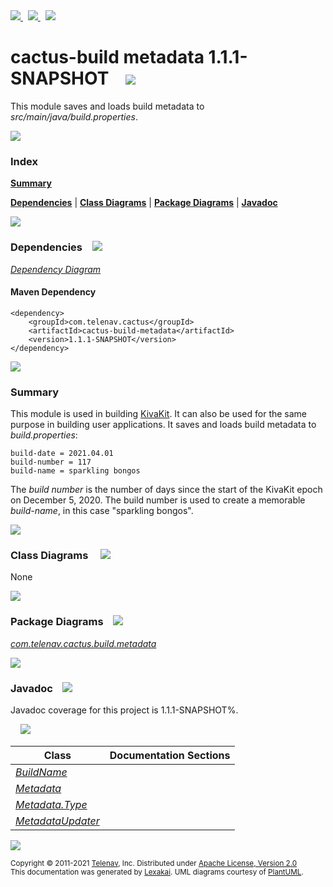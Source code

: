 [//]: # (start-user-text)

<a href="https://www.kivakit.org">
<img src="https://www.kivakit.org/images/web-32.png" srcset="https://www.kivakit.org/images/web-32-2x.png 2x"/>
</a>&nbsp;
<a href="https://twitter.com/openkivakit">
<img src="https://www.kivakit.org/images/twitter-32.png" srcset="https://www.kivakit.org/images/twitter-32-2x.png 2x"/>
</a>
&nbsp;
<a href="https://kivakit.zulipchat.com">
<img src="https://www.kivakit.org/images/zulip-32.png" srcset="https://www.kivakit.org/images/zulip-32-2x.png 2x"/>
</a>

[//]: # (end-user-text)

# cactus-build metadata 1.1.1-SNAPSHOT &nbsp;&nbsp; <img src="https://www.kivakit.org/images/tag-32.png" srcset="https://www.kivakit.org/images/tag-32-2x.png 2x"/>

This module saves and loads build metadata to *src/main/java/build.properties*.

<img src="https://www.kivakit.org/images/horizontal-line-512.png" srcset="https://www.kivakit.org/images/horizontal-line-512-2x.png 2x"/>

### Index

[**Summary**](#summary)  

[**Dependencies**](#dependencies) | [**Class Diagrams**](#class-diagrams) | [**Package Diagrams**](#package-diagrams) | [**Javadoc**](#javadoc)

<img src="https://www.kivakit.org/images/horizontal-line-512.png" srcset="https://www.kivakit.org/images/horizontal-line-512-2x.png 2x"/>

### Dependencies <a name="dependencies"></a> &nbsp;&nbsp; <img src="https://www.kivakit.org/images/dependencies-32.png" srcset="https://www.kivakit.org/images/dependencies-32-2x.png 2x"/>

[*Dependency Diagram*](https://telenav.github.io/cactus-build-assets/1.1.1-SNAPSHOT/lexakai/cactus-build/metadata/documentation/diagrams/dependencies.svg)

#### Maven Dependency

    <dependency>
        <groupId>com.telenav.cactus</groupId>
        <artifactId>cactus-build-metadata</artifactId>
        <version>1.1.1-SNAPSHOT</version>
    </dependency>

<img src="https://www.kivakit.org/images/horizontal-line-128.png" srcset="https://www.kivakit.org/images/horizontal-line-128-2x.png 2x"/>

[//]: # (start-user-text)

### Summary <a name = "summary"></a>

This module is used in building [KivaKit](https://github.com/Telenav/kivakit). It can also be used for the same purpose in building user applications. It saves and loads build metadata to *build.properties*:

    build-date = 2021.04.01
    build-number = 117
    build-name = sparkling bongos

The *build number* is the number of days since the start of the KivaKit epoch on December 5, 2020. The build number is used to create a memorable *build-name*, in this case "sparkling bongos".

[//]: # (end-user-text)

<img src="https://www.kivakit.org/images/horizontal-line-128.png" srcset="https://www.kivakit.org/images/horizontal-line-128-2x.png 2x"/>

### Class Diagrams <a name="class-diagrams"></a> &nbsp; &nbsp; <img src="https://www.kivakit.org/images/diagram-40.png" srcset="https://www.kivakit.org/images/diagram-40-2x.png 2x"/>

None

<img src="https://www.kivakit.org/images/horizontal-line-128.png" srcset="https://www.kivakit.org/images/horizontal-line-128-2x.png 2x"/>

### Package Diagrams <a name="package-diagrams"></a> &nbsp;&nbsp; <img src="https://www.kivakit.org/images/box-32.png" srcset="https://www.kivakit.org/images/box-32-2x.png 2x"/>

[*com.telenav.cactus.build.metadata*](https://telenav.github.io/cactus-build-assets/1.1.1-SNAPSHOT/lexakai/cactus-build/metadata/documentation/diagrams/com.telenav.cactus.build.metadata.svg)

<img src="https://www.kivakit.org/images/horizontal-line-128.png" srcset="https://www.kivakit.org/images/horizontal-line-128-2x.png 2x"/>

### Javadoc <a name="javadoc"></a> &nbsp;&nbsp; <img src="https://www.kivakit.org/images/books-32.png" srcset="https://www.kivakit.org/images/books-32-2x.png 2x"/>

Javadoc coverage for this project is 1.1.1-SNAPSHOT%.  
  
&nbsp; &nbsp; <img src="https://www.kivakit.org/images/meter-100-96.png" srcset="https://www.kivakit.org/images/meter-100-96-2x.png 2x"/>




| Class | Documentation Sections |
|---|---|
| [*BuildName*](https://telenav.github.io/cactus-build-assets/1.1.1-SNAPSHOT/javadoc/cactus-build/cactus.build.metadata/com/telenav/cactus/build/metadata/BuildName.html) |  |  
| [*Metadata*](https://telenav.github.io/cactus-build-assets/1.1.1-SNAPSHOT/javadoc/cactus-build/cactus.build.metadata/com/telenav/cactus/build/metadata/Metadata.html) |  |  
| [*Metadata.Type*](https://telenav.github.io/cactus-build-assets/1.1.1-SNAPSHOT/javadoc/cactus-build/cactus.build.metadata/com/telenav/cactus/build/metadata/Metadata.Type.html) |  |  
| [*MetadataUpdater*](https://telenav.github.io/cactus-build-assets/1.1.1-SNAPSHOT/javadoc/cactus-build/cactus.build.metadata/com/telenav/cactus/build/metadata/MetadataUpdater.html) |  |  

[//]: # (start-user-text)



[//]: # (end-user-text)

<img src="https://www.kivakit.org/images/horizontal-line-512.png" srcset="https://www.kivakit.org/images/horizontal-line-512-2x.png 2x"/>

<sub>Copyright &#169; 2011-2021 [Telenav](https://telenav.com), Inc. Distributed under [Apache License, Version 2.0](LICENSE)</sub>  
<sub>This documentation was generated by [Lexakai](https://lexakai.org). UML diagrams courtesy of [PlantUML](https://plantuml.com).</sub>

